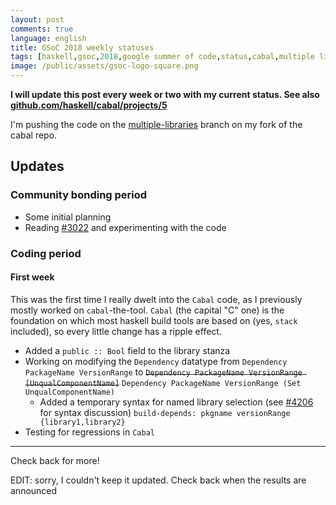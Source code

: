 ```yaml
---
layout: post
comments: true
language: english
title: GSoC 2018 weekly statuses
tags: [haskell,gsoc,2018,google summer of code,status,cabal,multiple libraries]
image: /public/assets/gsoc-logo-square.png
---
```


**I will update this post every week or two with my current status.
See also [github.com/haskell/cabal/projects/5](https://github.com/haskell/cabal/projects/5)**

I'm pushing the code on the [multiple-libraries](https://github.com/fgaz/cabal/tree/multiple-libraries) branch on my fork of the cabal repo.

## Updates

### Community bonding period

* Some initial planning
* Reading [#3022](https://github.com/haskell/cabal/pull/3022) and experimenting
  with the code

### Coding period

#### First week

This was the first time I really dwelt into the `Cabal` code,
as I previously mostly worked on `cabal`-the-tool.
`Cabal` (the capital "C" one) is the foundation on which most haskell build
tools are based on (yes, `stack` included), so every little change has a ripple
effect.

* Added a `public :: Bool` field to the library stanza
* Working on modifying the `Dependency` datatype
  from `Dependency PackageName VersionRange`
  to ~~`Dependency PackageName VersionRange [UnqualComponentName]`~~
  `Dependency PackageName VersionRange (Set UnqualComponentName)`
  * Added a temporary syntax for named library selection
    (see [#4206](https://github.com/haskell/cabal/issues/4206)
    for syntax discussion)
    `build-depends: pkgname versionRange {library1,library2}`
* Testing for regressions in `Cabal`

---

Check back for more!

EDIT: sorry, I couldn't keep it updated. Check back when the results are announced

